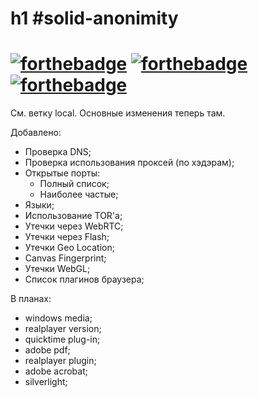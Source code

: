 h1 #solid-anonimity
=========================================================

[![forthebadge](https://forthebadge.com/images/badges/powered-by-water.svg)](https://forthebadge.com) [![forthebadge](https://forthebadge.com/images/badges/made-with-python.svg)](https://forthebadge.com) [![forthebadge](https://forthebadge.com/images/badges/made-with-javascript.svg)](https://forthebadge.com)
=========================================================

См. ветку local. Основные изменения теперь там.

Добавлено:
- Проверка DNS;
- Проверка использования проксей (по хэдэрам);
- Открытые порты:
    - Полный список;
    - Наиболее частые;
- Языки;
- Использование TOR'a;
- Утечки через WebRTC;
- Утечки через Flash;
- Утечки Geo Location;
- Canvas Fingerprint;
- Утечки WebGL;
- Список плагинов браузера;

В планах:
+ windows media;
+ realplayer version;
+ quicktime plug-in;
+ adobe pdf;
+ realplayer plugin;
+ adobe acrobat;
+ silverlight;
